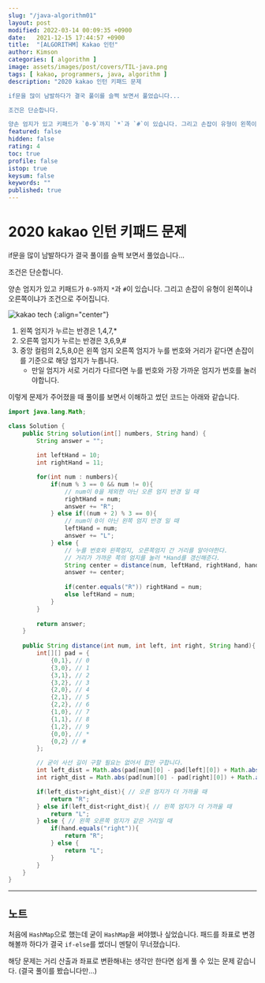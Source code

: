 ```yaml
---
slug: "/java-algorithm01"
layout: post
modified: 2022-03-14 00:09:35 +0900
date:   2021-12-15 17:44:57 +0900
title:  "[ALGORITHM] Kakao 인턴"
author: Kimson
categories: [ algorithm ]
image: assets/images/post/covers/TIL-java.png
tags: [ kakao, programmers, java, algorithm ]
description: "2020 kakao 인턴 키패드 문제

if문을 많이 남발하다가 결국 풀이를 슬쩍 보면서 풀었습니다...

조건은 단순합니다.

양손 엄지가 있고 키패드가 `0-9`까지 `*`과 `#`이 있습니다. 그리고 손잡이 유형이 왼쪽이냐 오른쪽이냐가 조건으로 주어집니다."
featured: false
hidden: false
rating: 4
toc: true
profile: false
istop: true
keysum: false
keywords: ""
published: true
---
```

# 2020 kakao 인턴 키패드 문제

if문을 많이 남발하다가 결국 풀이를 슬쩍 보면서 풀었습니다...

조건은 단순합니다.

양손 엄지가 있고 키패드가 `0-9`까지 `*`과 `#`이 있습니다. 그리고 손잡이 유형이 왼쪽이냐 오른쪽이냐가 조건으로 주어집니다.

![kakao tech](https://tech.kakao.com/wp-content/uploads/2020/07/kakao_phone1-333x333.png)
{:align="center"}

1. 왼쪽 엄지가 누르는 반경은 1,4,7,*
2. 오른쪽 엄지가 누르는 반경은 3,6,9,#
3. 중앙 컬럼의 2,5,8,0은 왼쪽 엄지 오른쪽 엄지가 누를 번호와 거리가 같다면 손잡이를 기준으로 해당 엄지가 누릅니다.
   - 만일 엄지가 서로 거리가 다르다면 누를 번호와 가장 가까운 엄지가 번호를 눌러야합니다.

이렇게 문제가 주어졌을 때 풀이를 보면서 이해하고 썼던 코드는 아래와 같습니다.

```java
import java.lang.Math;

class Solution {
    public String solution(int[] numbers, String hand) {
        String answer = "";
        
        int leftHand = 10;
        int rightHand = 11;

        for(int num : numbers){
            if(num % 3 == 0 && num != 0){
                // num이 0을 제외한 아닌 오른 엄지 반경 일 때
                rightHand = num;
                answer += "R";
            } else if((num + 2) % 3 == 0){
                // num이 0이 아닌 왼쪽 엄지 반경 일 때
                leftHand = num;
                answer += "L";
            } else {
                // 누를 번호와 왼쪽엄지, 오른쪽엄지 간 거리를 알아야한다.
                // 거리가 가까운 쪽의 엄지를 눌러 *Hand를 갱신해준다.
                String center = distance(num, leftHand, rightHand, hand);
                answer += center;
                
                if(center.equals("R")) rightHand = num;
                else leftHand = num;
            }
        }
        
        return answer;
    }
    
    public String distance(int num, int left, int right, String hand){
        int[][] pad = {
            {0,1}, // 0
            {3,0}, // 1
            {3,1}, // 2
            {3,2}, // 3
            {2,0}, // 4
            {2,1}, // 5
            {2,2}, // 6
            {1,0}, // 7
            {1,1}, // 8
            {1,2}, // 9
            {0,0}, // *
            {0,2} // #
        };

        // 굳이 사선 길이 구할 필요는 없어서 합만 구합니다.
        int left_dist = Math.abs(pad[num][0] - pad[left][0]) + Math.abs(pad[num][1] - pad[left][1]);
        int right_dist = Math.abs(pad[num][0] - pad[right][0]) + Math.abs(pad[num][1] - pad[right][1]);

        if(left_dist>right_dist){ // 오른 엄지가 더 가까울 때
            return "R";
        } else if(left_dist<right_dist){ // 왼쪽 엄지가 더 가까울 때
            return "L";
        } else { // 왼쪽 오른쪽 엄지가 같은 거리일 때
            if(hand.equals("right")){
                return "R";
            } else {
                return "L";
            }
        }
    }
}
```

-----

## 노트

처음에 `HashMap`으로 했는데 굳이 `HashMap`을 써야했나 싶었습니다. 패드를 좌표로 변경해볼까 하다가 결국 `if-else`를 썼더니 멘탈이 무너졌습니다.

해당 문제는 거리 산출과 좌표로 변환해내는 생각만 한다면 쉽게 풀 수 있는 문제 같습니다. (결국 풀이를 봤습니다만...)